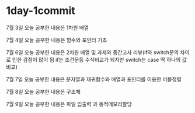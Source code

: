 ﻿# 1day-1commit 
7월 3일 오늘 공부한 내용은 1차원 배열

7월 4일 오늘 공부한 내용은 함수와 포인터 기초

7월 6일 오늘 공부한 내용은 2차원 배열 및 과제와 중간고사 리뷰(if와 switch문의 차이로 인한 감점이 많이 됨 if는 조건문등 수식비교가 되지만 switch는 case 딱 하나의 값비교)

7월 7일 오늘 공부한 내용은 문자열과 재귀함수와 배열과 포인터를 이용한 버블정렬

7월 8일 오늘 공부한 내용은 구조체

7월 9일 오늘 공부한 내용은 파일 입출력 과 동적메모리할당

